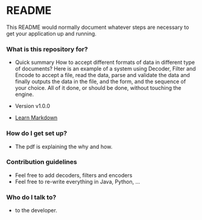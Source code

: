 # README #

This README would normally document whatever steps are necessary to get your application up and running.

### What is this repository for? ###

* Quick summary
How to accept different formats of data in different type of documents? Here is an example of a system using Decoder, Filter and Encode to accept a file, read the data, parse and validate the data and finally outputs the data in the file, and the form, and the sequence of your choice. All of it done, or should be done, without touching the engine.

* Version
v1.0.0
* [Learn Markdown](https://bitbucket.org/tutorials/markdowndemo)

### How do I get set up? ###

* The pdf is explaining the why and how.

### Contribution guidelines ###

* Feel free to add decoders, filters and encoders
* Feel free to re-write everything in Java, Python, ...

### Who do I talk to? ###

* to the developer.